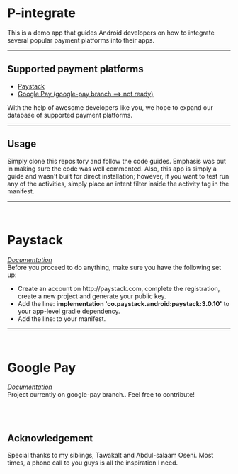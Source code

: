 # P-integrate

This is a demo app that guides Android developers on how to integrate several popular payment platforms into their apps.

<hr />

## Supported payment platforms
 
 - <a href="#jumpone">Paystack</a>
 - <a href="#jumptwo">Google Pay (google-pay branch ==> not ready)</a>
 
With the help of awesome developers like you, we hope to expand our database of supported payment platforms.
<hr />

## Usage
Simply clone this repository and follow the code guides. Emphasis was put in making sure the code was well commented. Also, this app is simply a guide and wasn't built for direct installation; however, if you want to test run any of the activities, simply place an intent filter inside the activity tag in the manifest.

<hr /><br />

# <div id="jumpone">Paystack

<a href="https://github.com/PaystackHQ/paystack-android"><i>Documentation</i></a><br />
Before you proceed to do anything, make sure you have the following set up:

<ul>
 <li>Create an account on http://paystack.com, complete the registration, create a new project and generate your public key.</li>
 <li>Add the line: <b>implementation 'co.paystack.android:paystack:3.0.10'</b> to your app-level gradle dependency.</li>
 <li>Add the line: <b><uses-permission android:name="android.permission.INTERNET" /></b> to your manifest.</li>
 
 </ul>
 </div>
 
 
 <hr /><br />

# <div id="jumptwo">Google Pay
 <a href="https://developers.google.com/pay/api/android/"><i>Documentation</i></a><br />
Project currently on google-pay branch.. Feel free to contribute!
 </div>

<br /><br />
## Acknowledgement
Special thanks to my siblings, Tawakalt and Abdul-salaam Oseni. Most times, a phone call to you guys is all the inspiration I need.
